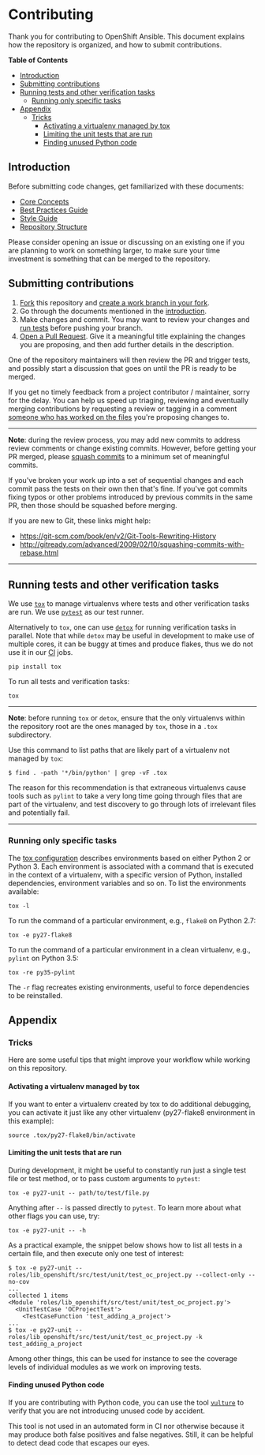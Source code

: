 # Contributing

Thank you for contributing to OpenShift Ansible. This document explains how the
repository is organized, and how to submit contributions.

**Table of Contents**

<!-- TOC depthFrom:2 depthTo:4 withLinks:1 updateOnSave:1 orderedList:0 -->

- [Introduction](#introduction)
- [Submitting contributions](#submitting-contributions)
- [Running tests and other verification tasks](#running-tests-and-other-verification-tasks)
	- [Running only specific tasks](#running-only-specific-tasks)
- [Appendix](#appendix)
	- [Tricks](#tricks)
		- [Activating a virtualenv managed by tox](#activating-a-virtualenv-managed-by-tox)
		- [Limiting the unit tests that are run](#limiting-the-unit-tests-that-are-run)
		- [Finding unused Python code](#finding-unused-python-code)

<!-- /TOC -->

## Introduction

Before submitting code changes, get familiarized with these documents:

- [Core Concepts](docs/core_concepts_guide.adoc)
- [Best Practices Guide](docs/best_practices_guide.adoc)
- [Style Guide](docs/style_guide.adoc)
- [Repository Structure](docs/repo_structure.md)

Please consider opening an issue or discussing on an existing one if you are
planning to work on something larger, to make sure your time investment is
something that can be merged to the repository.

## Submitting contributions

1. [Fork](https://help.github.com/articles/fork-a-repo/) this repository and
   [create a work branch in your fork](https://help.github.com/articles/github-flow/).
2. Go through the documents mentioned in the [introduction](#introduction).
3. Make changes and commit. You may want to review your changes and
   [run tests](#running-tests-and-other-verification-tasks) before pushing your
   branch.
4. [Open a Pull Request](https://help.github.com/articles/creating-a-pull-request/).
   Give it a meaningful title explaining the changes you are proposing, and
   then add further details in the description.

One of the repository maintainers will then review the PR and trigger tests, and
possibly start a discussion that goes on until the PR is ready to be merged.

If you get no timely feedback from a project contributor / maintainer, sorry for
the delay. You can help us speed up triaging, reviewing and eventually merging
contributions by requesting a review or tagging in a comment
[someone who has worked on the files](https://help.github.com/articles/tracing-changes-in-a-file/)
you're proposing changes to.

---

**Note**: during the review process, you may add new commits to address review
comments or change existing commits. However, before getting your PR merged,
please [squash commits](https://help.github.com/articles/about-git-rebase/) to a
minimum set of meaningful commits.

If you've broken your work up into a set of sequential changes and each commit
pass the tests on their own then that's fine. If you've got commits fixing typos
or other problems introduced by previous commits in the same PR, then those
should be squashed before merging.

If you are new to Git, these links might help:

- https://git-scm.com/book/en/v2/Git-Tools-Rewriting-History
- http://gitready.com/advanced/2009/02/10/squashing-commits-with-rebase.html

---

## Running tests and other verification tasks

We use [`tox`](http://readthedocs.org/docs/tox/) to manage virtualenvs where
tests and other verification tasks are run. We use
[`pytest`](https://docs.pytest.org/) as our test runner.

Alternatively to `tox`, one can use
[`detox`](https://pypi.python.org/pypi/detox/) for running verification tasks in
parallel. Note that while `detox` may be useful in development to make use of
multiple cores, it can be buggy at times and produce flakes, thus we do not use
it in our [CI](docs/continuous_integration.md) jobs.

```
pip install tox
```

To run all tests and verification tasks:

```
tox
```

---

**Note**: before running `tox` or `detox`, ensure that the only virtualenvs
within the repository root are the ones managed by `tox`, those in a `.tox`
subdirectory.

Use this command to list paths that are likely part of a virtualenv not managed
by `tox`:

```
$ find . -path '*/bin/python' | grep -vF .tox
```

The reason for this recommendation is that extraneous virtualenvs cause tools
such as `pylint` to take a very long time going through files that are part of
the virtualenv, and test discovery to go through lots of irrelevant files and
potentially fail.

---

### Running only specific tasks

The [tox configuration](tox.ini) describes environments based on either Python 2
or Python 3. Each environment is associated with a command that is executed in
the context of a virtualenv, with a specific version of Python, installed
dependencies, environment variables and so on. To list the environments
available:

```
tox -l
```

To run the command of a particular environment, e.g., `flake8` on Python 2.7:

```
tox -e py27-flake8
```

To run the command of a particular environment in a clean virtualenv, e.g.,
`pylint` on Python 3.5:

```
tox -re py35-pylint
```

The `-r` flag recreates existing environments, useful to force dependencies to
be reinstalled.

## Appendix

### Tricks

Here are some useful tips that might improve your workflow while working on this repository.

#### Activating a virtualenv managed by tox

If you want to enter a virtualenv created by tox to do additional debugging, you
can activate it just like any other virtualenv (py27-flake8 environment in this
example):

```
source .tox/py27-flake8/bin/activate
```

#### Limiting the unit tests that are run

During development, it might be useful to constantly run just a single test file
or test method, or to pass custom arguments to `pytest`:

```
tox -e py27-unit -- path/to/test/file.py
```

Anything after `--` is passed directly to `pytest`. To learn more about what
other flags you can use, try:

```
tox -e py27-unit -- -h
```

As a practical example, the snippet below shows how to list all tests in a
certain file, and then execute only one test of interest:

```
$ tox -e py27-unit -- roles/lib_openshift/src/test/unit/test_oc_project.py --collect-only --no-cov
...
collected 1 items
<Module 'roles/lib_openshift/src/test/unit/test_oc_project.py'>
  <UnitTestCase 'OCProjectTest'>
    <TestCaseFunction 'test_adding_a_project'>
...
$ tox -e py27-unit -- roles/lib_openshift/src/test/unit/test_oc_project.py -k test_adding_a_project
```

Among other things, this can be used for instance to see the coverage levels of
individual modules as we work on improving tests.

#### Finding unused Python code

If you are contributing with Python code, you can use the tool
[`vulture`](https://pypi.python.org/pypi/vulture) to verify that you are not
introducing unused code by accident.

This tool is not used in an automated form in CI nor otherwise because it may
produce both false positives and false negatives. Still, it can be helpful to
detect dead code that escapes our eyes.

